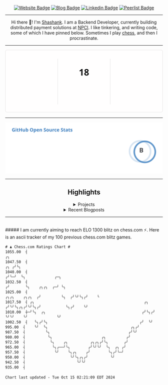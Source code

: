 <div align="center"><p><a href="https://ssnk.in"><img src="https://img.shields.io/badge/-Website-3B7EBF?style=for-the-badge&amp;logo=amp&amp;logoColor=white" alt="Website Badge"></a> <a href="https://hashnode.ssnk.in"><img src="https://img.shields.io/badge/-Blog-3B7EBF?style=for-the-badge&amp;logo=Hashnode&amp;logoColor=white" alt="Blog Badge"></a> <a href="https://linkedin.com/in/shashank-priyadarshi"><img src="https://img.shields.io/badge/-LinkedIn-3B7EBF?style=for-the-badge&amp;logo=Linkedin&amp;logoColor=white" alt="Linkedin Badge"></a> <a href="https://peerlist.io/shasha"><img src="https://img.shields.io/badge/-PeerList-3B7EBF?style=for-the-badge&amp;logo=Peerlist&amp;logoColor=white" alt="Peerlist Badge"/></a></p><hr><p>Hi there 👋! I'm <a href="https://ssnk.in">Shashank</a>. I am a Backend Developer, currently building distributed payment solutions at <a href="https://npci.org.in">NPCI</a>. I like tinkering, and writing code, some of which I have pinned below. Sometimes I play <a href="https://www.chess.com/member/ttefabob">chess</a>, and then I procrastinate.</p><hr><p><img src="./assets/images/streak_stats.svg"/></p><hr><p><img src="./assets/images/open_source_stats.svg"/></p><hr><h2>Highlights</h2><details><summary>Projects</summary><br /><ul><li><a href="https://github.com/shashank-priyadarshi/projects" target="_blank" rel="noopener noreferrer">projects</a> Last Updated : 2024-10-15</li><li><a href="https://github.com/shashank-priyadarshi/utils" target="_blank" rel="noopener noreferrer">utils</a> Last Updated : 2024-10-14</li><li><a href="https://github.com/shashank-priyadarshi/portfolio-core-ui" target="_blank" rel="noopener noreferrer">portfolio-core-ui</a> Last Updated : 2024-10-10</li><li><a href="https://github.com/shashank-priyadarshi/dice" target="_blank" rel="noopener noreferrer">dice</a> Last Updated : 2024-10-03</li><li><a href="https://github.com/shashank-priyadarshi/doctl" target="_blank" rel="noopener noreferrer">doctl</a> Last Updated : 2024-09-30</li></ul></details><details><summary>Recent Blogposts</summary><br /><ul><li><a href="https://hashnode.ssnk.in/traffic-light-simulator-in-angular-2023" target="_blank" rel="noopener noreferrer">Traffic Light Simulator in Angular</a> Published : 2023-09-16</li><li><a href="https://hashnode.ssnk.in/oop-in-go-interfaces" target="_blank" rel="noopener noreferrer">OOP in Go: Interfaces</a> Published : 2023-03-04</li><li><a href="https://hashnode.ssnk.in/oop-in-go-structs" target="_blank" rel="noopener noreferrer">OOP in Go: Structs</a> Published : 2023-02-24</li></ul></details><hr></div></br>##### I am currently aiming to reach ELO 1300 blitz on chess.com ⚡. Here is an ascii tracker of my 100 previous chess.com blitz games.
  
  
  ```
# ♟︎ Chess.com Ratings Chart #
 1055.00  ┤                                                                              ╭╮
 1047.50  ┤                                                                          ╭╮ ╭╯╰╮
 1040.00  ┤                                                                         ╭╯╰─╯  ╰╮             ╭─╮
 1032.50  ┤                                                                        ╭╯       ╰╮    ╭╮╭╮  ╭─╯ ╰╮
 1025.00  ┤                                                         ╭╮╭╮    ╭╮╭╮  ╭╯         ╰╮  ╭╯╰╯╰╮╭╯    ╰
 1017.50  ┤ ╭╮                                                 ╭╮  ╭╯╰╯╰╮╭╮╭╯╰╯╰╮╭╯           ╰╮╭╯    ╰╯
 1010.00  ┼─╯╰╮  ╭╮                                           ╭╯╰╮╭╯    ╰╯╰╯    ╰╯             ╰╯
 1002.50  ┤   ╰╮╭╯╰╮                                         ╭╯  ╰╯
  995.00  ┤    ╰╯  ╰╮                                     ╭╮╭╯
  987.50  ┤         ╰╮                                   ╭╯╰╯
  980.00  ┤          ╰╮                      ╭╮         ╭╯
  972.50  ┤           ╰╮    ╭╮          ╭╮╭╮╭╯╰╮       ╭╯
  965.00  ┤            ╰╮╭──╯╰╮        ╭╯╰╯╰╯  ╰╮  ╭╮ ╭╯
  957.50  ┤             ╰╯    ╰╮╭╮    ╭╯        ╰╮╭╯╰─╯
  950.00  ┤                    ╰╯╰╮╭╮╭╯          ╰╯
  942.50  ┤                       ╰╯╰╯
  935.00  ┤

Chart last updated - Tue Oct 15 02:21:09 EDT 2024  
  ```
  
